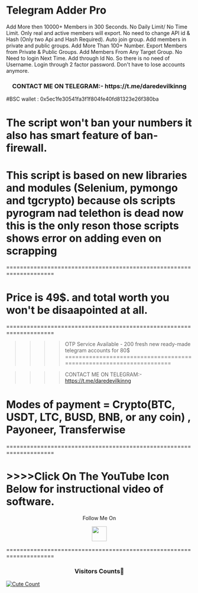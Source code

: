 # Telegram Adder Pro
Add More then 10000+ Members in 300 Seconds. No Daily Limit/ No Time Limit. Only real and active members will export. No need to change API id &amp; Hash (Only two Api and Hash Required). Auto join group. Add members in private and public groups. Add More Than 100+ Number. Export Members from Private &amp; Public Groups. Add Members From Any Target Group. No Need to login Next Time. Add through Id No. So there is no need of Username. Login through 2 factor password. Don't have to lose accounts anymore.

<h3 align="center">CONTACT ME ON TELEGRAM:- https://t.me/daredevilkinng</h3>

#BSC wallet : 0x5ec1fe30541fa3f1f804fe40fd81323e26f380ba

# The script won't ban your numbers it also has smart feature of ban-firewall.
# This script is based on new libraries and modules (Selenium, pymongo and tgcrypto) because ols scripts pyrogram nad telethon is dead now this is the only reson those scripts shows error on adding even on scrapping
====================================================================

# Price is 49$. and total worth you won't be disaapointed at all.
====================================================================

>>>>OTP Service Available - 200 fresh new ready-made telegram accounts for 80$
====================================================================

>>>>CONTACT ME ON TELEGRAM:- https://t.me/daredevilkinng

# Modes of payment = Crypto(BTC, USDT, LTC, BUSD, BNB, or any coin) , Payoneer, Transferwise

====================================================================
# >>>>Click On The YouTube Icon Below for instructional video of software.

<p align="center">
  Follow Me On
</p>
<p align="center">
  <a href="https://youtu.be/PToSTlVUW0M?list=TLPQMDQwMTIwMjFlhYcFLoHJbA">
    <img src="https://www.iconsdb.com/icons/preview/blue/youtube-4-xxl.png" width="40" height="40">
  </a>
</p>

====================================================================

<h3 align="center">Visitors Counts👀</h3>
<a href="https://github.com/daredevilkinng/TeleAdder"><img alt="Cute Count" src="https://count.getloli.com/get/@TeleAdder?theme=rule34" /></a>
